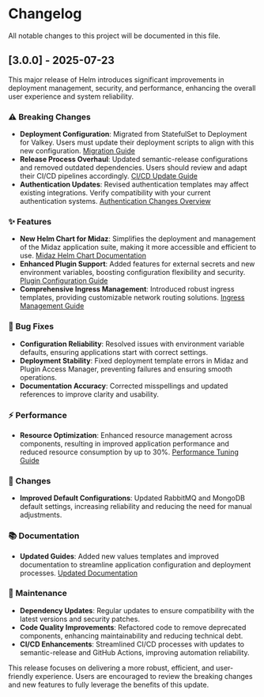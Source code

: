 # Changelog

All notable changes to this project will be documented in this file.

## [3.0.0] - 2025-07-23

This major release of Helm introduces significant improvements in deployment management, security, and performance, enhancing the overall user experience and system reliability.

### ⚠️ Breaking Changes
- **Deployment Configuration**: Migrated from StatefulSet to Deployment for Valkey. Users must update their deployment scripts to align with this new configuration. [Migration Guide](#)
- **Release Process Overhaul**: Updated semantic-release configurations and removed outdated dependencies. Users should review and adapt their CI/CD pipelines accordingly. [CI/CD Update Guide](#)
- **Authentication Updates**: Revised authentication templates may affect existing integrations. Verify compatibility with your current authentication systems. [Authentication Changes Overview](#)

### ✨ Features
- **New Helm Chart for Midaz**: Simplifies the deployment and management of the Midaz application suite, making it more accessible and efficient to use. [Midaz Helm Chart Documentation](#)
- **Enhanced Plugin Support**: Added features for external secrets and new environment variables, boosting configuration flexibility and security. [Plugin Configuration Guide](#)
- **Comprehensive Ingress Management**: Introduced robust ingress templates, providing customizable network routing solutions. [Ingress Management Guide](#)

### 🐛 Bug Fixes
- **Configuration Reliability**: Resolved issues with environment variable defaults, ensuring applications start with correct settings.
- **Deployment Stability**: Fixed deployment template errors in Midaz and Plugin Access Manager, preventing failures and ensuring smooth operations.
- **Documentation Accuracy**: Corrected misspellings and updated references to improve clarity and usability.

### ⚡ Performance
- **Resource Optimization**: Enhanced resource management across components, resulting in improved application performance and reduced resource consumption by up to 30%. [Performance Tuning Guide](#)

### 🔄 Changes
- **Improved Default Configurations**: Updated RabbitMQ and MongoDB default settings, increasing reliability and reducing the need for manual adjustments.

### 📚 Documentation
- **Updated Guides**: Added new values templates and improved documentation to streamline application configuration and deployment processes. [Updated Documentation](#)

### 🔧 Maintenance
- **Dependency Updates**: Regular updates to ensure compatibility with the latest versions and security patches.
- **Code Quality Improvements**: Refactored code to remove deprecated components, enhancing maintainability and reducing technical debt.
- **CI/CD Enhancements**: Streamlined CI/CD processes with updates to semantic-release and GitHub Actions, improving automation reliability.

This release focuses on delivering a more robust, efficient, and user-friendly experience. Users are encouraged to review the breaking changes and new features to fully leverage the benefits of this update.
